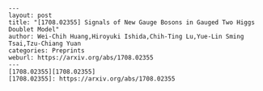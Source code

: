     ---
    layout: post
    title: "[1708.02355] Signals of New Gauge Bosons in Gauged Two Higgs Doublet Model"
    author: Wei-Chih Huang,Hiroyuki Ishida,Chih-Ting Lu,Yue-Lin Sming Tsai,Tzu-Chiang Yuan
    categories: Preprints
    weburl: https://arxiv.org/abs/1708.02355
    ---
    [1708.02355][1708.02355]
    [1708.02355]: https://arxiv.org/abs/1708.02355
